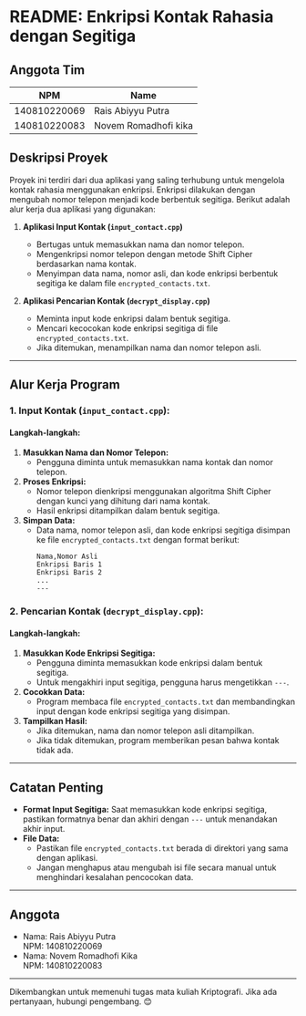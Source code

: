 
# README: Enkripsi Kontak Rahasia dengan Segitiga

<!-- Anggota Tim -->
## Anggota Tim
| NPM           | Name                              |
| ------------- |-----------------------------------|
| 140810220069  | Rais Abiyyu Putra                 |
| 140810220083  | Novem Romadhofi kika              |

## Deskripsi Proyek
Proyek ini terdiri dari dua aplikasi yang saling terhubung untuk mengelola kontak rahasia menggunakan enkripsi. Enkripsi dilakukan dengan mengubah nomor telepon menjadi kode berbentuk segitiga. Berikut adalah alur kerja dua aplikasi yang digunakan:

1. **Aplikasi Input Kontak (`input_contact.cpp`)**
   - Bertugas untuk memasukkan nama dan nomor telepon.
   - Mengenkripsi nomor telepon dengan metode Shift Cipher berdasarkan nama kontak.
   - Menyimpan data nama, nomor asli, dan kode enkripsi berbentuk segitiga ke dalam file `encrypted_contacts.txt`.

2. **Aplikasi Pencarian Kontak (`decrypt_display.cpp`)**
   - Meminta input kode enkripsi dalam bentuk segitiga.
   - Mencari kecocokan kode enkripsi segitiga di file `encrypted_contacts.txt`.
   - Jika ditemukan, menampilkan nama dan nomor telepon asli.

---

## Alur Kerja Program

### **1. Input Kontak (`input_contact.cpp`):**
#### Langkah-langkah:
1. **Masukkan Nama dan Nomor Telepon:**
   - Pengguna diminta untuk memasukkan nama kontak dan nomor telepon.
2. **Proses Enkripsi:**
   - Nomor telepon dienkripsi menggunakan algoritma Shift Cipher dengan kunci yang dihitung dari nama kontak.
   - Hasil enkripsi ditampilkan dalam bentuk segitiga.
3. **Simpan Data:**
   - Data nama, nomor telepon asli, dan kode enkripsi segitiga disimpan ke file `encrypted_contacts.txt` dengan format berikut:
     ```
     Nama,Nomor Asli
     Enkripsi Baris 1
     Enkripsi Baris 2
     ...
     ---
     ```

### **2. Pencarian Kontak (`decrypt_display.cpp`):**
#### Langkah-langkah:
1. **Masukkan Kode Enkripsi Segitiga:**
   - Pengguna diminta memasukkan kode enkripsi dalam bentuk segitiga.
   - Untuk mengakhiri input segitiga, pengguna harus mengetikkan `---`.
2. **Cocokkan Data:**
   - Program membaca file `encrypted_contacts.txt` dan membandingkan input dengan kode enkripsi segitiga yang disimpan.
3. **Tampilkan Hasil:**
   - Jika ditemukan, nama dan nomor telepon asli ditampilkan.
   - Jika tidak ditemukan, program memberikan pesan bahwa kontak tidak ada.

---

## Catatan Penting
- **Format Input Segitiga:** Saat memasukkan kode enkripsi segitiga, pastikan formatnya benar dan akhiri dengan `---` untuk menandakan akhir input.
- **File Data:**
  - Pastikan file `encrypted_contacts.txt` berada di direktori yang sama dengan aplikasi.
  - Jangan menghapus atau mengubah isi file secara manual untuk menghindari kesalahan pencocokan data.

---

## Anggota
- Nama: Rais Abiyyu Putra  
  NPM: 140810220069
- Nama: Novem Romadhofi Kika  
  NPM: 140810220083

---

Dikembangkan untuk memenuhi tugas mata kuliah Kriptografi. Jika ada pertanyaan, hubungi pengembang. 😊


